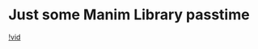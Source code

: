 # Just some Manim Library passtime



[!vid](https://github.com/MohammadAmmargk8497/Manim_fun/assets/75717701/5e7be4fe-e417-44dc-9782-b5a5768dc3d1)

